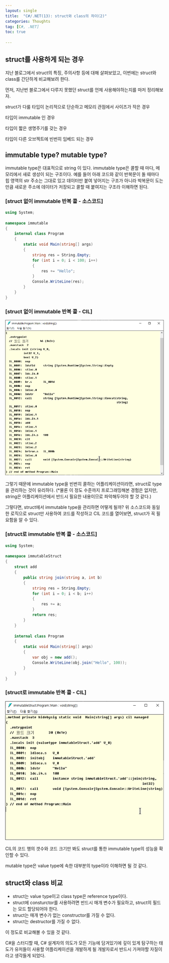 ```yaml
---
layout: single
title:  "C#/.NET(13): struct와 class의 차이(2)"
categories: Thoughts
tag: [C#, .NET]
toc: true 

---
```


## struct를 사용하게 되는 경우

지난 블로그에서 struct의 특징, 주의사항 등에 대해 살펴보았고, 이번에는 struct와 class를 간단하게 비교해보려 한다.

먼저, 지난번 블로그에서 다루지 못했던 struct를 언제 사용해야하는지를 마저 정리해보자.

struct가 다룰 타입이 논리적으로 단순하고 메모리 관점에서 사이즈가 작은 경우

타입이 immutable 인 경우

타입이 짧은 생명주기를 갖는 경우

타입이 다른 오브젝트에 빈번히 임베드 되는 경우



## immutable type? mutable type?

immutable type은 대표적으로 string 이 있다. immutable type은 콜할 때 마다, 메모리에서 새로 생성이 되는 구조이다. 예를 들어 아래 코드와 같이 반복문이 돌 때마다 힙 영역의 str 주소는 그대로 있고 데이터만 붙여 넣어지는 구조가 아니라 박복문이 도는 만큼 새로운 주소에 데이터가 저장되고 콜할 때 붙여지는 구조라 이해하면 된다. 

### [struct 없이 immutable 반복 콜 - 소스코드]

```c#
using System;

namespace immutable
{
	internal class Program
	{
		static void Main(string[] args)
		{
			string res = String.Empty;
			for (int i = 0; i < 100; i++)
			{
				res += "Hello";
			}
			Console.WriteLine(res);
		}
	}
}

```



### [struct 없이 immutable 반복 콜 - CIL]

![image-20220702181747865](/assets/img/image-20220702181747865.png)

그렇기 때문에 immutable type을 빈번히 콜하는 어플리케이션이라면, struct로 type을 관리하는 것이 유리하다. (*물론 이 정도 수준까지 프로그래밍해본 경험은 없지만, string은 어플리케이션에서 반드시 필요한 내용이므로 파악해두어야 할 것 같다.)



그렇다면, struct에서 immutable type을 관리하면 어떻게 될까? 위 소스코드와 동일한 로직으로 struct만 사용하여 코드를 작성하고 CIL 코드를 열어보면, struct가 꼭 필요함을 알 수 있다.

### [struct로 immutable 반복 콜 - 소스코드]

```c#
using System;

namespace immutableStruct
{
	struct add
	{
		public string join(string a, int b)
		{
			string res = String.Empty;
			for (int i = 0; i < b; i++)
			{
				res += a;
			}
			return res;
		}
	}

	internal class Program
	{
		static void Main(string[] args)
		{
			var obj = new add();
			Console.WriteLine(obj.join("Hello", 100));
		}
	}
}
```



### [struct로 immutable 반복 콜 - CIL]

![image-20220702182023992](/assets/img/image-20220702182023992.png)

CIL의 코드 행의 갯수와 코드 크기만 봐도 struct를 통한 immutable type의 성능을 확인할 수 있다.

mutable type은 value type에 속한 대부분의 type이라 이해하면 될 것 같다.



## struct와 class 비교

- struct는 value type이고 class type은 reference type이다.
- struct에 consturctor를 사용하려면 반드시 매개 변수가 필요하고, struct의 필드는 모드 할당되어야 한다.
- struct는 매개 변수가 없는 constructor를 가질 수 없다.
- struct는 destructor를 가질 수 없다.

이 정도로 비교해볼 수 있을 것 같다.

C#을 스터디할 때, C# 설계자의 의도가 모든 기능에 담겨있기에 깊이 있게 탐구하는 태도가 유저들이 사용할 어플리케이션을 개발하게 될 개발자로서 반드시 가져야할 자질이라고 생각들게 되었다.
